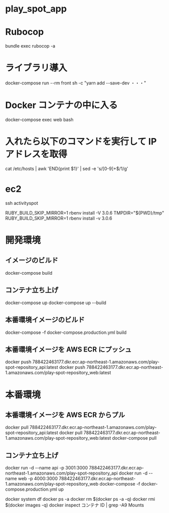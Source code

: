 # play_spot_app

# Rubocop

bundle exec rubocop -a

# ライブラリ導入

docker-compose run --rm front sh -c "yarn add --save-dev ・・・"

# Docker コンテナの中に入る

docker-compose exec web bash

# 入れたら以下のコマンドを実行して IP アドレスを取得

cat /etc/hosts | awk 'END{print $1}' | sed -e 's/[0-9]\+$/1/g'

# ec2

ssh activityspot

RUBY_BUILD_SKIP_MIRROR=1 rbenv install -V 3.0.6
TMPDIR="${PWD}/tmp" RUBY_BUILD_SKIP_MIRROR=1 rbenv install -v 3.0.6

# 開発環境

## イメージのビルド

docker-compose build

## コンテナ立ち上げ

docker-compose up
docker-compose up --build

## 本番環境イメージのビルド

docker-compose -f docker-compose.production.yml build

## 本番環境イメージを AWS ECR にプッシュ

docker push 788422463177.dkr.ecr.ap-northeast-1.amazonaws.com/play-spot-repository_api:latest
docker push 788422463177.dkr.ecr.ap-northeast-1.amazonaws.com/play-spot-repository_web:latest

# 本番環境

## 本番環境イメージを AWS ECR からプル

docker pull 788422463177.dkr.ecr.ap-northeast-1.amazonaws.com/play-spot-repository_api:latest
docker pull 788422463177.dkr.ecr.ap-northeast-1.amazonaws.com/play-spot-repository_web:latest
docker-compose pull

## コンテナ立ち上げ

docker run -d --name api -p 3001:3000 788422463177.dkr.ecr.ap-northeast-1.amazonaws.com/play-spot-repository_api
docker run -d --name web -p 4000:3000 788422463177.dkr.ecr.ap-northeast-1.amazonaws.com/play-spot-repository_web
docker-compose -f docker-compose.production.yml up

docker system df
docker ps -a
docker rm $(docker ps -a -q)
docker rmi $(docker images -q)
docker inspect コンテナ ID | grep -A9 Mounts
